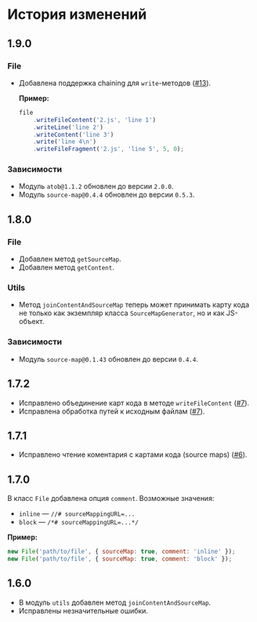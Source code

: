 История изменений
=================

1.9.0
-----

### File

* Добавлена поддержка chaining для `write`-методов ([#13]).

  **Пример:**

  ```js
  file
      .writeFileContent('2.js', 'line 1')
      .writeLine('line 2')
      .writeContent('line 3')
      .write('line 4\n')
      .writeFileFragment('2.js', 'line 5', 5, 0);
  ```

### Зависимости

* Модуль `atob@1.1.2` обновлен до версии `2.0.0`.
* Модуль `source-map@0.4.4` обновлен до версии `0.5.3`.


1.8.0
-----

### File

* Добавлен метод `getSourceMap`.
* Добавлен метод `getContent`.

### Utils

* Метод `joinContentAndSourceMap` теперь может принимать карту кода не только как экземпляр класса `SourceMapGenerator`, но и как JS-объект.

### Зависимости

* Модуль `source-map@0.1.43` обновлен до версии `0.4.4`.

1.7.2
-----

* Исправлено объединение карт кода в методе `writeFileContent` ([#7]).
* Исправлена обработка путей к исходным файлам ([#7]).

1.7.1
-----

* Исправлено чтение коментария с картами кода (source maps) ([#6]).

1.7.0
-----

В класс `File` добавлена опция `comment`. Возможные значения:

* `inline` — `//# sourceMappingURL=...`
* `block` — `/*# sourceMappingURL=...*/`

**Пример:**

```js
new File('path/to/file', { sourceMap: true, comment: 'inline' });
new File('path/to/file', { sourceMap: true, comment: 'block' });
```

1.6.0
-----

* В модуль `utils` добавлен метод `joinContentAndSourceMap`.
* Исправлены незначительные ошибки.

[#13]: https://github.com/enb/enb-source-map/pull/13
[#7]: https://github.com/enb/enb-source-map/pull/7
[#6]: https://github.com/enb/enb-source-map/pull/6
